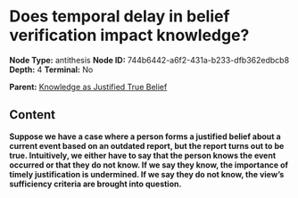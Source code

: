 # Does temporal delay in belief verification impact knowledge?

**Node Type:** antithesis
**Node ID:** 744b6442-a6f2-431a-b233-dfb362edbcb8
**Depth:** 4
**Terminal:** No

**Parent:** [Knowledge as Justified True Belief](knowledge-as-justified-true-belief-synthesis-20d9e427-c722-405b-b763-c50057f3f03c.md)

## Content

**Suppose we have a case where a person forms a justified belief about a current event based on an outdated report, but the report turns out to be true. Intuitively, we either have to say that the person knows the event occurred or that they do not know. If we say they know, the importance of timely justification is undermined. If we say they do not know, the view’s sufficiency criteria are brought into question.**
